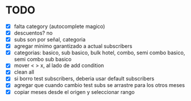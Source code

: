 # TODO

- [x] falta category (autocomplete magico)
- [x] descuentos? no
- [x] subs son por señal, categoria
- [x] agregar minimo garantizado a actual subscribers
- [x] categorias: basico, sub basico, bulk hotel, combo, semi combo basico, semi combo sub basico
- [x] mover < > x, al lado de add condition
- [x] clean all
- [x] si borro test subscribers, deberia usar default subscribers
- [x] agregar que cuando cambio test subs se arrastre para los otros meses
- [x] copiar meses desde el origen y seleccionar rango
